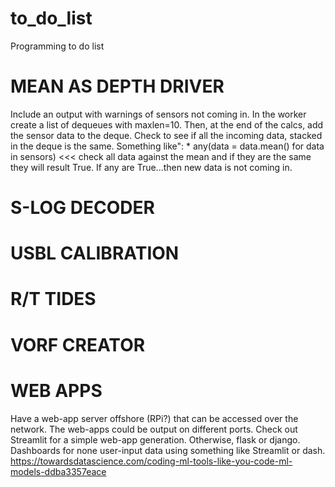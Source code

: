 # to_do_list
Programming to do list


# MEAN AS DEPTH DRIVER
  Include an output with warnings of sensors not coming in. In the worker create a list of dequeues with maxlen=10. Then, at the end of the calcs, add the sensor data to the deque. Check to see if all the incoming data, stacked in the deque is the same. Something like":
    * any(data = data.mean() for data in sensors)   <<< check all data against the mean and if they are the same they will result True. If any are True...then new data is not coming in.

# S-LOG DECODER
# USBL CALIBRATION
# R/T TIDES
# VORF CREATOR
# WEB APPS
  Have a web-app server offshore (RPi?) that can be accessed over the network. The web-apps could be output on different ports. Check out Streamlit for a simple web-app generation. Otherwise, flask or django. Dashboards for none user-input data using something like Streamlit or dash.
  https://towardsdatascience.com/coding-ml-tools-like-you-code-ml-models-ddba3357eace
